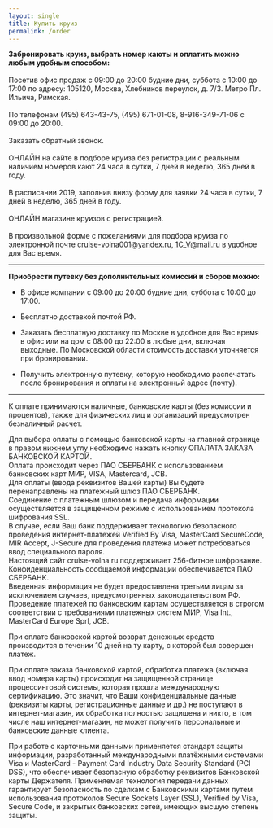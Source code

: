 ```yaml
---
layout: single
title: Купить круиз
permalink: /order
---
```


**Забронировать круиз, выбрать номер каюты и оплатить можно любым удобным способом:**   
&#8203;   
Посетив офис продаж с 09:00 до 20:00 будние дни, суббота с 10:00 до 17:00 по адресу: 105120, Москва, Хлебников переулок, д. 7/3. Метро Пл. Ильича, Римская.  
&#8203;    
По телефонам (495) 643-43-75, (495) 671-01-08, 8-916-349-71-06 с 09:00 до 20:00.   
&#8203;   
Заказать обратный звонок.   
&#8203;    
ОНЛАЙН на сайте в подборе круиза без регистрации с реальным наличием номеров кают 24 часа в сутки, 7 дней в неделю, 365 дней в году.   
&#8203;   
В расписании 2019, заполнив внизу форму для заявки 24 часа в сутки, 7 дней в неделю, 365 дней в году.   
&#8203;   
ОНЛАЙН магазине круизов с регистрацией.      
&#8203;   
В произвольной форме с пожеланиями для подбора круиза по электронной почте cruise-volna001@yandex.ru, 1C_V@mail.ru в удобное для Вас время.  
 

*****

**Приобрести путевку без дополнительных комиссий и сборов можно:**   

* В офисе компании с 09:00 до 20:00 будние дни, суббота с 10:00 до 17:00.

* Бесплатно доставкой почтой РФ.

* Заказать бесплатную доставку по Москве в удобное для Вас время в офис или на дом с 08:00 до 22:00 в любые дни, включая выходные. По Московской области стоимость доставки уточняется при бронировании.

* Получить электронную путевку, которую необходимо распечатать после бронирования и оплаты на электронный адрес (почту).

*****

К оплате принимаются наличные, банковские карты (без комиссии и процентов), также для физических лиц и организаций предусмотрен безналичный расчет.

Для выбора оплаты с помощью банковской карты на главной странице в правом нижнем углу необходимо нажать кнопку ОПАЛАТА ЗАКАЗА БАНКОВСКОЙ КАРТОЙ.  
Оплата происходит через ПАО СБЕРБАНК с использованием банковских карт МИР, VISA, Mastercard, JCB.  
Для оплаты (ввода реквизитов Вашей карты) Вы будете перенаправлены на платежный шлюз ПАО СБЕРБАНК.  
Соединение с платежным шлюзом и передача информации осуществляется в защищенном режиме с использованием протокола шифрования SSL.  
В случае, если Ваш банк поддерживает технологию безопасного проведения интернет-платежей Verified By Visa, MasterCard SecureCode, MIR Accept, J-Secure для проведения платежа может потребоваться ввод специального пароля.  
Настоящий сайт cruise-volna.ru поддерживает 256-битное шифрование.
Конфиденциальность сообщаемой информации обеспечивается ПАО СБЕРБАНК.  
Введенная информация не будет предоставлена третьим лицам за исключением случаев, предусмотренных законодательством РФ.  
Проведение платежей по банковским картам осуществляется в строгом соответствии с требованиями платежных систем МИР, Visa Int., MasterCard Europe Sprl, JCB. 
 
При оплате банковской картой возврат денежных средств производится в течении 10 дней на ту карту, с которой был совершен платеж.  

При оплате заказа банковской картой, обработка платежа (включая ввод номера карты) происходит на защищенной странице процессинговой системы, которая прошла международную сертификацию. Это значит, что Ваши конфиденциальные данные (реквизиты карты, регистрационные данные и др.) не поступают в интернет-магазин, их обработка полностью защищена и никто, в том числе наш интернет-магазин, не может получить персональные и банковские данные клиента.

При работе с карточными данными применяется стандарт защиты информации, разработанный международными платёжными системами Visa и MasterCard - Payment Card Industry Data Security Standard (PCI DSS), что обеспечивает безопасную обработку реквизитов Банковской карты Держателя. Применяемая технология передачи данных гарантирует безопасность по сделкам с Банковскими картами путем использования протоколов Secure Sockets Layer (SSL), Verified by Visa, Secure Code, и закрытых банковских сетей, имеющих высшую степень защиты.

